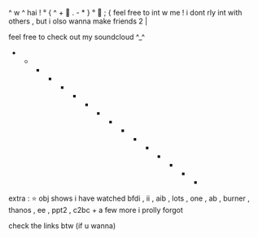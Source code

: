 ^ w ^ hai !
° { ^ + 🌟 . - * } °
🎀 ; { feel free to int w me ! i dont rly int with others ,
but i olso wanna make friends 2 |

feel free to check out my soundcloud ^_^
 - + - + - + - + - + - + - + - +
extra : ⭐ obj shows i have watched
bfdi , ii , aib , lots , one , ab , burner ,
thanos , ee , ppt2 , c2bc + a few more
i prolly forgot

check the links btw (if u wanna)

